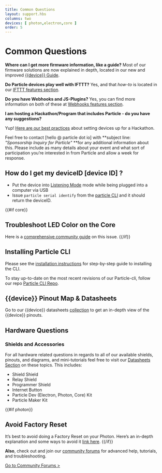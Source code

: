 ```yaml
---
title: Common Questions
layout: support.hbs
columns: two
devices: [ photon,electron,core ]
order: 5
---
```


Common Questions
===

**Where can I get more firmware information, like a guide?**
Most of our firmware solutions are now explained in depth, located in our new and improved [{{device}} Guide](/guide/getting-started/intro).

**Do Particle devices play well with IFTTT?**
Yes, and that *how-to* is located in our [IFTTT features section](/guide/tools-and-features/ifttt).

**Do you have Webhooks and JS-Plugins?**
Yes, you can find more information on both of these at [Webhooks features section](/guide/tools-and-features/webhooks).

**I am hosting a Hackathon/Program that includes Particle - do you have any suggestions?**

Yup! [Here are our best practices](/guide/getting-started/hackathon) about setting devices up for a Hackathon.

Feel free to contact [hello @ particle dot io] with **subject line: *"Sponsorship Inquiry for Particle"* **for any additional information about this. Please include as many details about your event and what sort of participation you’re interested in from Particle and allow a week for response.

## How do I get my deviceID [device ID] ?
* Put the device into [Listening Mode](/guide/getting-started/modes/#listening-mode) mode while being plugged into a computer via USB
* Issue `particle serial identify` from the [particle CLI](/guide/tools-and-features/cli)
	and it should return the deviceID.

{{#if core}}
## Troubleshoot LED Color on the Core

Here is a [comprehensive community guide](https://community.particle.io/t/spark-core-troubleshooting-guide-spark-team/696) on this issue.
{{/if}}

## Installing Particle CLI

Please see the [installation instructions](/guide/tools-and-features/cli) for step-by-step guide to installing the CLI.

To stay up-to-date on the most recent revisions of our Particle-cli, follow our repo
[Particle CLI Repo](https://github.com/spark/particle-cli).


## {{device}} Pinout Map & Datasheets

Go to our {{device}} datasheets [collection](/datasheets/{{deviceValue}}-datasheet/) to get an in-depth view of the {{device}} pinouts.

## Hardware Questions

### Shields and Accessories

For all hardware related questions in regards to all of our available shields, pinouts, and diagrams, and mini-tutorials
feel free to visit our [Datasheets Section](/datasheets/) on these topics.
This includes:

- Shield Shield
- Relay Shield
- Programmer Shield
- Internet Button
- Particle Dev (Electron, Photon, Core) Kit
- Particle Maker Kit

{{#if photon}}
## Avoid Factory Reset

It’s best to avoid doing a Factory Reset on your Photon. Here’s an in-depth explanation and some ways to avoid it
[link here](https://community.particle.io/t/avoid-factory-reset-what-do-do-with-unexpected-led-behavior-on-a-photon/13358).
{{/if}}

**Also**, check out and join our [community forums](http://community.particle.io/) for advanced help, tutorials, and troubleshooting.

[Go to Community Forums >](http://community.particle.io/c/troubleshooting)
